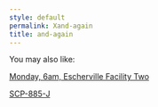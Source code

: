 ```yaml
---
style: default
permalink: Xand-again
title: and-again
---
```

You may also like:

[Monday, 6am, Escherville Facility Two](http://scp-wiki.net/monday-6am-escherville-facility-two)

[SCP-885-J](http://scp-wiki.net/scp-885-j)
